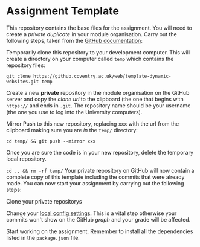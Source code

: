 # Assignment Template

This repository contains the base files for the assignment. You will need to create a _private duplicate_ in your module organisation. Carry out the following steps, taken from the [GitHub documentation](https://help.github.com/en/enterprise/2.16/user/articles/duplicating-a-repository):

Temporarily clone this repository to your development computer. This will create a directory on your computer called `temp` which contains the repository files:

`git clone https://github.coventry.ac.uk/web/template-dynamic-websites.git temp`

Create a new **private** repository in the module organisation on the GitHub server and copy the _clone url_ to the clipboard (the one that begins with `https://` and ends in `.git`. The repository name should be your username (the one you use to log into the University computers).

Mirror Push to this new repository, replacing xxx with the url from the clipboard making sure you are _in_ the `temp/` directory:

`cd temp/ && git push --mirror xxx`

Once you are sure the code is in your new repository, delete the temporary local repository.

`cd .. && rm -rf temp/`
Your private repository on GitHub will now contain a complete copy of this template including the commits that were already made. You can now start your assignment by carrying out the following steps:

Clone your private repositorys

Change your [local config settings](https://git-scm.com/book/en/v2/Getting-Started-First-Time-Git-Setup). This is a vital step otherwise your commits won't show on the GitHub _graph_ and your grade will be affected.

Start working on the assignment. Remember to install all the dependencies listed in the `package.json` file.
